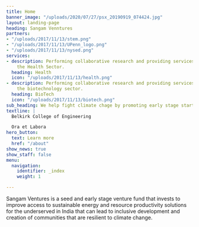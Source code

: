 ```yaml
---
title: Home
banner_image: "/uploads/2020/07/27/psx_20190919_074424.jpg"
layout: landing-page
heading: Sangam Venntures
partners:
- "/uploads/2017/11/13/stem.png"
- "/uploads/2017/11/13/UPenn_logo.png"
- "/uploads/2017/11/13/nysed.png"
services:
- description: Performing collaborative research and providing services to support
    the Health Sector.
  heading: Health
  icon: "/uploads/2017/11/13/health.png"
- description: Performing collaborative research and providing services to support
    the biotechnology sector.
  heading: BioTech
  icon: "/uploads/2017/11/13/biotech.png"
sub_heading: We help fight climate chage by promoting early stage startups
textline: |
  Belkirk College of Engineering

  Ora et Labora
hero_button:
  text: Learn more
  href: "/about"
show_news: true
show_staff: false
menu:
  navigation:
    identifier: _index
    weight: 1

---
```

Sangam Ventures is a seed and early stage venture fund that invests to improve access to sustainable energy and resource productivity solutions for the underserved in India that can lead to inclusive development and creation of communities that are resilient to climate change.